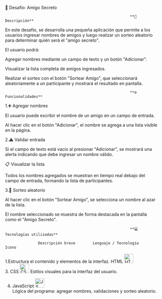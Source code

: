 🎁 Desafío: Amigo Secreto

                                                             **📝 Descripción**

En este desafío, se desarrolla una pequeña aplicación que permite a los usuarios ingresar nombres de amigos y luego realizar un sorteo aleatorio para determinar quién será el "amigo secreto".

El usuario podrá:

Agregar nombres mediante un campo de texto y un botón "Adicionar".

Visualizar la lista completa de amigos ingresados.

Realizar el sorteo con el botón "Sortear Amigo", que seleccionará aleatoriamente a un participante y mostrará el resultado en pantalla.

                                                             **⚙️ Funcionalidades**
1.➕ Agregar nombres

El usuario puede escribir el nombre de un amigo en un campo de entrada.

Al hacer clic en el botón "Adicionar", el nombre se agrega a una lista visible en la página.

2.⚠️ Validar entrada

Si el campo de texto está vacío al presionar "Adicionar", se mostrará una alerta indicando que debe ingresar un nombre válido.

📋 Visualizar la lista

Todos los nombres agregados se muestran en tiempo real debajo del campo de entrada, formando la lista de participantes.

3.🎲 Sorteo aleatorio

Al hacer clic en el botón "Sortear Amigo", se selecciona un nombre al azar de la lista.

El nombre seleccionado se muestra de forma destacada en la pantalla como el "Amigo Secreto".

                                                             **💻 Tecnologías utilizadas**
                                
     	           Descripción breve        Lenguaje / Tecnología	   Icono                                     
1.Estructura el contenido y elementos de la interfaz. HTML <img src="https://cdn.jsdelivr.net/gh/devicons/devicon/icons/html5/html5-original.svg" alt="HTML" width="30"/>	      
3.    CSS	<img src="https://cdn.jsdelivr.net/gh/devicons/devicon/icons/css3/css3-original.svg" alt="CSS" width="30"/>	
                                                                 Estilos visuales para la interfaz del usuario.

4.   JavaScript	<img src="https://cdn.jsdelivr.net/gh/devicons/devicon/icons/javascript/javascript-original.svg" alt="JS" width="30"/>	
Lógica del programa: agregar nombres, validaciones y sorteo aleatorio.
